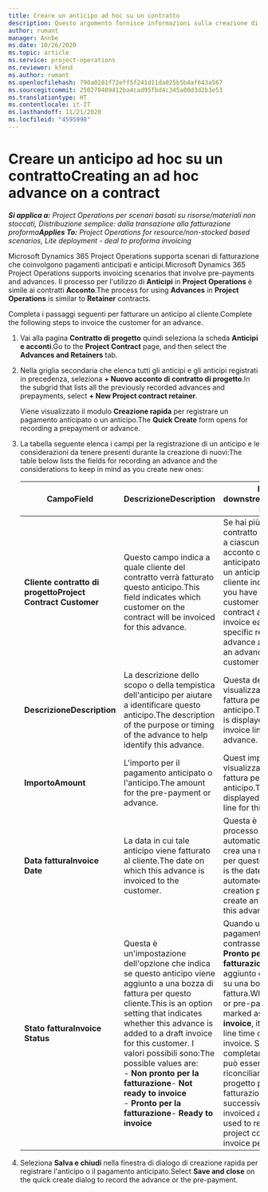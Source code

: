 ```yaml
---
title: Creare un anticipo ad hoc su un contratto
description: Questo argomento fornisce informazioni sulla creazione di un anticipo su un contratto secondo necessità.
author: rumant
manager: Annbe
ms.date: 10/26/2020
ms.topic: article
ms.service: project-operations
ms.reviewer: kfend
ms.author: rumant
ms.openlocfilehash: 790a0281f72eff5f241d11da025b5b4af643a567
ms.sourcegitcommit: 250270409412ba4cad95fbd4c345a80d3d2b3e53
ms.translationtype: HT
ms.contentlocale: it-IT
ms.lasthandoff: 11/21/2020
ms.locfileid: "4595998"
---
```

# <a name="creating-an-ad-hoc-advance-on-a-contract"></a><span data-ttu-id="90369-103">Creare un anticipo ad hoc su un contratto</span><span class="sxs-lookup"><span data-stu-id="90369-103">Creating an ad hoc advance on a contract</span></span>

<span data-ttu-id="90369-104">_**Si applica a:** Project Operations per scenari basati su risorse/materiali non stoccati, Distribuzione semplice: dalla transazione alla fatturazione proforma_</span><span class="sxs-lookup"><span data-stu-id="90369-104">_**Applies To:** Project Operations for resource/non-stocked based scenarios, Lite deployment - deal to proforma invoicing_</span></span>

<span data-ttu-id="90369-105">Microsoft Dynamics 365 Project Operations supporta scenari di fatturazione che coinvolgono pagamenti anticipati e anticipi.</span><span class="sxs-lookup"><span data-stu-id="90369-105">Microsoft Dynamics 365 Project Operations supports invoicing scenarios that involve pre-payments and advances.</span></span> <span data-ttu-id="90369-106">Il processo per l'utilizzo di **Anticipi** in **Project Operations** è simile ai contratti **Acconto**.</span><span class="sxs-lookup"><span data-stu-id="90369-106">The process for using **Advances** in **Project Operations** is similar to **Retainer** contracts.</span></span> 

<span data-ttu-id="90369-107">Completa i passaggi seguenti per fatturare un anticipo al cliente.</span><span class="sxs-lookup"><span data-stu-id="90369-107">Complete the following steps to invoice the customer for an advance.</span></span>

1. <span data-ttu-id="90369-108">Vai alla pagina **Contratto di progetto** quindi seleziona la scheda **Anticipi e acconti**.</span><span class="sxs-lookup"><span data-stu-id="90369-108">Go to the **Project Contract** page, and then select the **Advances and Retainers** tab.</span></span>
2. <span data-ttu-id="90369-109">Nella griglia secondaria che elenca tutti gli anticipi e gli anticipi registrati in precedenza, seleziona **+ Nuovo acconto di contratto di progetto**.</span><span class="sxs-lookup"><span data-stu-id="90369-109">In the subgrid that lists all the previously recorded advances and prepayments, select **+ New Project contract retainer**.</span></span> 

    <span data-ttu-id="90369-110">Viene visualizzato il modulo **Creazione rapida** per registrare un pagamento anticipato o un anticipo.</span><span class="sxs-lookup"><span data-stu-id="90369-110">The **Quick Create** form opens for recording a prepayment or advance.</span></span>
    
3. <span data-ttu-id="90369-111">La tabella seguente elenca i campi per la registrazione di un anticipo e le considerazioni da tenere presenti durante la creazione di nuovi:</span><span class="sxs-lookup"><span data-stu-id="90369-111">The table below lists the fields for recording an advance and the considerations to keep in mind as you create new ones:</span></span>

    | <span data-ttu-id="90369-112">Campo</span><span class="sxs-lookup"><span data-stu-id="90369-112">Field</span></span> | <span data-ttu-id="90369-113">Descrizione</span><span class="sxs-lookup"><span data-stu-id="90369-113">Description</span></span> | <span data-ttu-id="90369-114">Impatto downstream</span><span class="sxs-lookup"><span data-stu-id="90369-114">Downstream impact</span></span> |
    | --- | --- | --- |
    | <span data-ttu-id="90369-115">**Cliente contratto di progetto**</span><span class="sxs-lookup"><span data-stu-id="90369-115">**Project Contract Customer**</span></span> | <span data-ttu-id="90369-116">Questo campo indica a quale cliente del contratto verrà fatturato questo anticipo.</span><span class="sxs-lookup"><span data-stu-id="90369-116">This field indicates which customer on the contract will be invoiced for this advance.</span></span> | <span data-ttu-id="90369-117">Se hai più clienti nel contratto e vuoi fatturare a ciascuno di essi un acconto o un importo anticipato specifico, crea un anticipo per ogni cliente individualmente.</span><span class="sxs-lookup"><span data-stu-id="90369-117">If you have multiple customers on the contract and want to invoice each of them for a specific retainer or advance amount, create an advance for each customer individually.</span></span> |
    | <span data-ttu-id="90369-118">**Descrizione**</span><span class="sxs-lookup"><span data-stu-id="90369-118">**Description**</span></span> | <span data-ttu-id="90369-119">La descrizione dello scopo o della tempistica dell'anticipo per aiutare a identificare questo anticipo.</span><span class="sxs-lookup"><span data-stu-id="90369-119">The description of the purpose or timing of the advance to help identify this advance.</span></span> | <span data-ttu-id="90369-120">Questa descrizione viene visualizzata nella riga di fattura per questo anticipo.</span><span class="sxs-lookup"><span data-stu-id="90369-120">This description is displayed on the invoice line for this advance.</span></span> |
    | <span data-ttu-id="90369-121">**Importo**</span><span class="sxs-lookup"><span data-stu-id="90369-121">**Amount**</span></span> | <span data-ttu-id="90369-122">L'importo per il pagamento anticipato o l'anticipo.</span><span class="sxs-lookup"><span data-stu-id="90369-122">The amount for the pre-payment or advance.</span></span> | <span data-ttu-id="90369-123">Quest importo viene visualizzato nella riga di fattura per questo anticipo.</span><span class="sxs-lookup"><span data-stu-id="90369-123">This amount is displayed on the invoice line for this advance.</span></span> |
    | <span data-ttu-id="90369-124">**Data fattura**</span><span class="sxs-lookup"><span data-stu-id="90369-124">**Invoice Date**</span></span> | <span data-ttu-id="90369-125">La data in cui tale anticipo viene fatturato al cliente.</span><span class="sxs-lookup"><span data-stu-id="90369-125">The date on which this advance is invoiced to the customer.</span></span> | <span data-ttu-id="90369-126">Questa è la data in cui il processo di creazione automatica della fattura crea una riga di fattura per questo anticipo.</span><span class="sxs-lookup"><span data-stu-id="90369-126">This is the date for the automated invoice creation process to create an invoice line for this advance.</span></span> |
    | <span data-ttu-id="90369-127">**Stato fattura**</span><span class="sxs-lookup"><span data-stu-id="90369-127">**Invoice Status**</span></span> | <span data-ttu-id="90369-128">Questa è un'impostazione dell'opzione che indica se questo anticipo viene aggiunto a una bozza di fattura per questo cliente.</span><span class="sxs-lookup"><span data-stu-id="90369-128">This is an option setting that indicates whether this advance is added to a draft invoice for this customer.</span></span> <span data-ttu-id="90369-129">I valori possibili sono:</span><span class="sxs-lookup"><span data-stu-id="90369-129">The possible values are:</span></span></br><span data-ttu-id="90369-130">- **Non pronto per la fatturazione**</span><span class="sxs-lookup"><span data-stu-id="90369-130">- **Not ready to invoice**</span></span></br><span data-ttu-id="90369-131">- **Pronto per la fatturazione**</span><span class="sxs-lookup"><span data-stu-id="90369-131">- **Ready to invoice**</span></span> | <span data-ttu-id="90369-132">Quando un anticipo o un pagamento anticipato è contrassegnato come **Pronto per la fatturazione**, viene aggiunto come riga di ora su una bozza di fattura.</span><span class="sxs-lookup"><span data-stu-id="90369-132">When an advance or pre-payment is marked as **Ready to invoice**, it is added as a line time on a draft invoice.</span></span> <span data-ttu-id="90369-133">Solo un anticipo completamente fatturato può essere utilizzato per riconciliare i costi del progetto per il periodo di fatturazione successivo.</span><span class="sxs-lookup"><span data-stu-id="90369-133">Only a fully invoiced advance can be used to reconcile against project costs for the next invoice period.</span></span> |

4. <span data-ttu-id="90369-134">Seleziona **Salva e chiudi** nella finestra di dialogo di creazione rapida per registrare l'anticipo o il pagamento anticipato.</span><span class="sxs-lookup"><span data-stu-id="90369-134">Select **Save and close** on the quick create dialog to record the advance or the pre-payment.</span></span>
